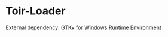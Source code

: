 # Toir-Loader
External dependency: [GTK+ for Windows Runtime Environment](https://github.com/tschoonj/GTK-for-Windows-Runtime-Environment-Installer)